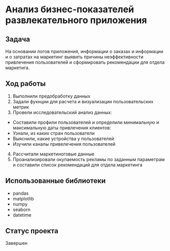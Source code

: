 # Анализ бизнес-показателей развлекательного приложения

## Задача

На основании логов приложения, информации о заказах и информации и о затратах на маркетинг выявить причины неэффективности привлечения пользователей и сформировать рекомендации для отдела маркетига.

## Ход работы

1. Выполнили предобработку данных
2. Задали фукнции для расчета и визуализации пользовательских метрик
3. Провели исследовательский анализ данных:
* Составили профили пользователей и определили минимальную и максимальную даты привлечения клиентов:
* Узнали, из каких стран пользователи
* Выяснили, какие устройства у пользователей
* Изучили каналы привелечения пользователей
4. Рассчитали маркетиноговые данные
5. Проанализировали окупаемость рекламы по заданным параметрам и составили список рекомендаций для отдела маркетинга

## Использованные библиотеки

- pandas
- matplotlib
- numpy
- seaborn
- datetime

## Статус проекта
Завершен
